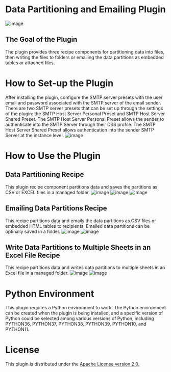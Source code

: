 # Data Partitioning and Emailing Plugin
![image](https://github.com/nfonsang/data-partitioning-and-emailing/assets/45580710/c7b9a8de-dc59-436b-b5db-c84432e89fa3)

## The Goal of the Plugin
The plugin provides three recipe components for partitioning data into files, then writing the files to folders or emailing the data partitions as embedded tables or attached files. 

# How to Set-up the Plugin
After installing the plugin, configure the SMTP server presets with the user email and password associated with the SMTP server of the email sender. There are two SMTP server presets that can be set up through the settings of the plugin: the SMTP Host Server Personal Preset and SMTP Host Server Shared Preset. The SMTP Host Server Personal Preset allows the sender to authenticate into the SMTP Server through their DSS profile. The SMTP Host Server Shared Preset allows authentication into the sender SMTP Server at the instance level. 
![image](https://github.com/nfonsang/data-partitioning-and-emailing/assets/45580710/aa9a6dfd-51e9-4ba7-91c0-99527bd6f54b)

# How to Use the Plugin

## Data Partitioning Recipe
This plugin recipe component partitions data and saves the partitions as CSV or EXCEL files in a managed folder. 
![image](https://github.com/nfonsang/data-partitioning-and-emailing/assets/45580710/8d0a4bf9-313a-4d1c-a072-a95d89cf0df4)
![image](https://github.com/nfonsang/data-partitioning-and-emailing/assets/45580710/45d581cd-473a-416c-8f71-4ab59f4c3a80)
![image](https://github.com/nfonsang/data-partitioning-and-emailing/assets/45580710/1facd6c6-77cf-44f4-b16f-0e3092e83ab6)

## Emailing Data Partitions Recipe
This recipe partitions data and emails the data partitions as CSV files or embedded HTML tables to recipients. Emailed data partitions can be optinally saved in a folder. 
![image](https://github.com/dataiku/dss-plugin-data-partitioning-and-emailing/assets/45580710/55409764-40f8-4746-a55e-4e32f8d21034)
![image](https://github.com/nfonsang/data-partitioning-and-emailing/assets/45580710/08ce0bba-b610-4bfd-8301-d97bc96f2521)

## Write Data Partitions to Multiple Sheets in an Excel File Recipe
This recipe partitions data and writes data partitions to multiple sheets in an Excel file in a managed folder. 
![image](https://github.com/nfonsang/data-partitioning-and-emailing/assets/45580710/37612598-cc1f-4f76-99e8-4578493827c0)
![image](https://github.com/nfonsang/data-partitioning-and-emailing/assets/45580710/3c3a4f34-40a7-4f0b-bb30-76da5288b60f)


# Python Environment
This plugin requires a Python environment to work. The Python environment can be created when the plugin is being installed, and a specific version of Python could be selected among various versions of Python, including PYTHON36, PYTHON37, PYTHON38, PYTHON39, PYTHON10, and PYTHON11.

# License
This plugin is distributed under the [Apache License version 2.0.](https://github.com/nfonsang/data-partitioning-and-emailing/blob/main/LICENSE)
